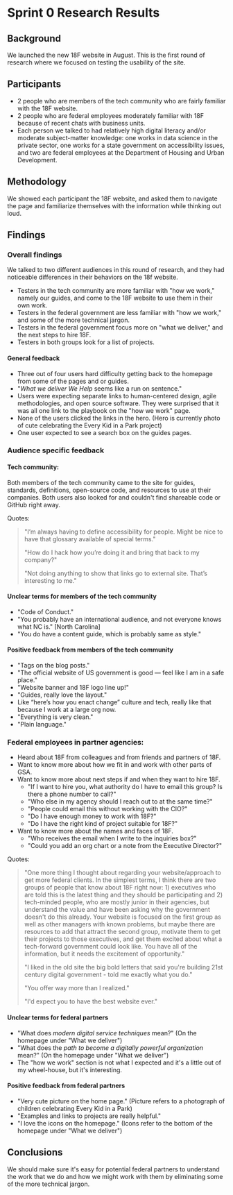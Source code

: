
# Sprint 0 Research Results

## Background

We launched the new 18F website in August. This is the first round of research where we focused on testing the usability of the site. 

## Participants

* 2 people who are members of the tech community who are fairly familiar with the 18F website.
* 2 people who are federal employees moderately familiar with 18F because of recent chats with business units.
* Each person we talked to had relatively high digital literacy and/or moderate subject-matter knowledge: one works in data science in the private sector, one works for a state government on accessibility issues, and two are federal employees at the Department of Housing and Urban Development.

## Methodology

We showed each participant the 18F website, and asked them to navigate the page and familiarize themselves with the information while thinking out loud.

## Findings

### Overall findings

We talked to two different audiences in this round of research, and they had noticeable differences in their behaviors on the 18f website.

* Testers in the tech community are more familiar with "how we work," namely our guides, and come to the 18F website to use them in their own work.
* Testers in the federal government are less familiar with "how we work," and some of the more technical jargon.
* Testers in the federal government focus more on "what we deliver," and the next steps to hire 18F.
* Testers in both groups look for a list of projects.


#### General feedback

- Three out of four users hard difficulty getting back to the homepage from some of the pages and or guides.
- "_What we deliver We Help_ seems like a run on sentence."
- Users were expecting separate links to human-centered design, agile methodologies, and open source software. They were surprised that it was all one link to the playbook on the "how we work" page.
- None of the users clicked the links in the hero. (Hero is currently photo of cute celebrating the Every Kid in a Park project)
- One user expected to see a search box on the guides pages.

### Audience specific feedback

#### Tech community:

Both members of the tech community came to the site for guides, standards, definitions, open-source code, and resources to use at their companies. Both users also looked for and couldn't find shareable code or GitHub right away.

Quotes:

> "I’m always having to define accessibility for people. Might be nice to have that glossary available of special terms."
>
> "How do I hack how you’re doing it and bring that back to my company?"
>
> "Not doing anything to show that links go to external site. That’s interesting to me."


#### Unclear terms for members of the tech community

+ "Code of Conduct."
+ "You probably have an international audience, and not everyone knows what NC is." [North Carolina]
+ "You do have a content guide, which is probably same as style."

#### Positive feedback from members of the tech community

- "Tags on the blog posts."
- "The official website of US government is good — feel like I am in a safe place."
- "Website banner and 18F logo line up!"
- "Guides, really love the layout."
- Like “here’s how you enact change” culture and tech, really like that because I work at a large org now.
- "Everything is very clean."
- "Plain language."

### Federal employees in partner agencies:

- Heard about 18F from colleagues and from friends and partners of 18F.
- Want to know more about how we fit in and work with other parts of GSA.
- Want to know more about next steps if and when they want to hire 18F.
    + "If I want to hire you, what authority do I have to email this group? Is there a phone number to call?"
    + "Who else in my agency should I reach out to at the same time?"
    + "People could email this without working with the CIO?"
    + "Do I have enough money to work with 18F?"
    + "Do I have the right kind of project suitable for 18F?"
- Want to know more about the names and faces of 18F.
    + "Who receives the email when I write to the inquiries box?"
    + "Could you add an org chart or a note from the Executive Director?"

Quotes:

> "One more thing I thought about regarding your website/approach to get more federal clients. In the simplest terms, I think there are two groups of people that know about 18F right now: 1) executives who are told this is the latest thing and they should be participating and 2) tech-minded people, who are mostly junior in their agencies, but understand the value and have been asking why the government doesn't do this already. Your website is focused on the first group as well as other managers with known problems, but maybe there are resources to add that attract the second group, motivate them to get their projects to those executives, and get them excited about what a tech-forward government could look like. You have all of the information, but it needs the excitement of opportunity."
>
> "I liked in the old site the big bold letters that said you're building 21st century digital government - told me exactly what you do."
>
> "You offer way more than I realized."
>
> "I'd expect you to have the best website ever."

#### Unclear terms for federal partners

+ "What does _modern digital service techniques_ mean?" (On the homepage under "What we deliver")
+ "What does the _path to become a digitally powerful organization_ mean?" (On the homepage under "What we deliver")
+ The "how we work" section is not what I expected and it's a little out of my wheel-house, but it's interesting.

#### Positive feedback from federal partners

- "Very cute picture on the home page." (Picture refers to a photograph of children celebrating Every Kid in a Park)
- "Examples and links to projects are really helpful."
- "I love the icons on the homepage." (Icons refer to the bottom of the homepage under "What we deliver")


## Conclusions

We should make sure it's easy for potential federal partners to understand the work that we do and how we might work with them by eliminating some of the more technical jargon.

